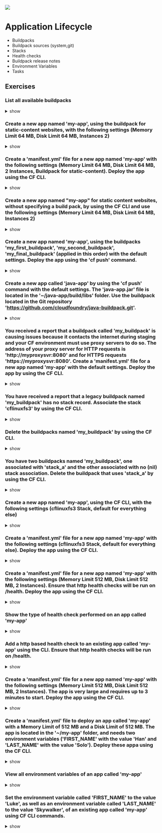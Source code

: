 ![](https://ga4gh.datainsights.cloud/api?repo=CFCD-exercises/application_lifecycle&empty)
# Application Lifecycle

- Buildpacks
- Buildpack sources (system,git)
- Stacks
- Health checks
- Buildpack release notes
- Environment Variables
- Tasks

## Exercises

### List all available buildpacks

<details><summary>show</summary>
<p>

```bash
cf buildpacks
```

</p>
</details>

### Create a new app named 'my-app', using the buildpack for static-content websites, with the following settings (Memory Limit 64 MB, Disk Limit 64 MB, Instances 2)

<details><summary>show</summary>
<p>

```bash
cf push my-app -k 64M -m 64M -i 2 -b staticfile_buildpack
```

</p>
</details>

### Create a 'manifest.yml' file for a new app named 'my-app' with the following settings (Memory Limit 64 MB, Disk Limit 64 MB, 2 Instances, Buildpack for static-content). Deploy the app using the CF CLI.

<details><summary>show</summary>
<p>

<b>manifest.yml</b>
```yaml
applications:
- name: my-app
  memory: 64M
  disk_quota: 64M
  instances: 2
  buildpacks:
  - staticfile_buildpack
  
```

```bash
cf push
```

</p>
</details>

### Create a new app named "my-app" for static content websites, without specifying a build pack, by using the CF CLI and use the following settings (Memory Limit 64 MB, Disk Limit 64 MB, Instances 2)

<details><summary>show</summary>
<p>

```bash
touch Staticfile
cf push my-app -k 64M -m 64M -i 2
```

</p>
</details>

### Create a new app named 'my-app', using the buildpacks 'my_first_buildpack', 'my_second_buildpack', 'my_final_buildpack' (applied in this order) with the default settings. Deploy the app using the 'cf push' command.

<details><summary>show</summary>
<p>

```bash
cf push my-app -b my_first_buildpack -b my_second_buildpack -b my_final_buildpack
```

</p>
</details>

### Create a new app called 'java-app' by using the 'cf push' command with the default settings. The 'java-app.jar' file is located in the '~/java-app/build/libs' folder. Use the buildpack located in the Git repository 'https://github.com/cloudfoundry/java-buildpack.git'.

<details><summary>show</summary>
<p>

```bash
cf push java-app -p '~/java-app/build/libs' -b https://github.com/cloudfoundry/java-buildpack.git
```

</p>
</details>

### You received a report that a buildpack called 'my_buildpack' is causing issues because it contacts the internet during staging and your CF environment must use proxy servers to do so. The address of your proxy server for HTTP requests is 'http://myproxysvr:8080' and for HTTPS requests 'https://myproxysvr:8080'. Create a 'manifest.yml' file for a new app named 'my-app' with the default settings. Deploy the app by using the CF CLI.

<details><summary>show</summary>
<p>

<b>manifest.yml</b>
```yaml
applications:
- name: my-app
  env:
    http_proxy: http://myproxysvr:8080
    https_proxy: https://myproxysvr:8080
  buildpacks:
  - my_buildpack
```

```bash
cf push
```

</p>
</details>

### You have received a report that a legacy buildpack named 'my_buildpack' has no stack record. Associate the stack 'cflinuxfs3' by using the CF CLI.

<details><summary>show</summary>
<p>

```bash
cf update-buildpack my_buildpack --assign-stack cflinuxfs3
```

</p>
</details>

### Delete the buildpacks named 'my_buildpack' by using the CF CLI.

<details><summary>show</summary>
<p>

```bash
cf delete-buildpack my_buildpack
```

</p>
</details>

### You have two buildpacks named 'my_buildpack', one associated with 'stack_a' and the other associated with no (nil) stack association. Delete the buildpack that uses 'stack_a' by using the CF CLI.

<details><summary>show</summary>
<p>

```bash
cf delete-buildpack my_buildpack -s stack_a
```

</p>
</details>

### Create a new app named 'my-app', using the CF CLI, with the following settings (cflinuxfs3 Stack, default for everything else)

<details><summary>show</summary>
<p>

```bash
cf push my-app -s cflinuxfs3
```

</p>
</details>

### Create a 'manifest.yml' file for a new app named 'my-app' with the following settings (cflinuxfs3 Stack, default for everything else). Deploy the app using the CF CLI.

<details><summary>show</summary>
<p>

<b>manifest.yml</b>
```yaml
applications:
- name: my-app
  stack: cflinuxfs3
```

```bash
cf push
```

</p>
</details>

### Create a 'manifest.yml' file for a new app named 'my-app' with the following settings (Memory Limit 512 MB, Disk Limit 512 MB, 2 Instances). Ensure that http health checks will be run on /health. Deploy the app using the CF CLI.

<details><summary>show</summary>
<p>

<b>manifest.yml</b>
```yaml
applications:
- name: my-app
  memory: 512M
  disk_quota: 512M
  instances: 2
  health-check-type: http
  health-check-http-endpoint: /health
```

```bash
cf push
```

</p>
</details>

### Show the type of health check performed on an app called 'my-app'

<details><summary>show</summary>
<p>

```bash
cf get-health-check my-app
```

</p>
</details>

### Add a http based health check to an existing app called 'my-app' using the CLI. Ensure that http health checks will be run on /health.

<details><summary>show</summary>
<p>

```bash
cf set-health-check my-app http --endpoint /health
cf rs my-app
```

</p>
</details>

### Create a 'manifest.yml' file for a new app named 'my-app' with the following settings (Memory Limit 512 MB, Disk Limit 512 MB, 2 Instances). The app is very large and requires up to 3 minutes to start. Deploy the app using the CF CLI.

<details><summary>show</summary>
<p>

<b>manifest.yml</b>
```yaml
applications:
- name: my-app
  memory: 512M
  disk_quota: 512M
  instances: 2
  timeout: 180
```

```bash
cf push
```

</p>
</details>

### Create a 'manifest.yml' file to deploy an app called 'my-app' with a Memory Limit of 512 MB and a Disk Limit of 512 MB. The app is located in the '~/my-app' folder, and needs two environment variables ('FIRST_NAME' with the value 'Han' and 'LAST_NAME' with the value 'Solo'). Deploy these appa using the CF CLI.

<details><summary>show</summary>
<p>

<b>manifest.yml</b>
```yaml
applications:
- name: my-app
  memory: 512M
  disk_quota: 512M
  path: ~/my-app/
  env:
    FIRST_NAME: Han
    LAST_NAME: Solo
```

```bash
cf push
```

</p>
</details>

### View all environment variables of an app called 'my-app'

<details><summary>show</summary>
<p>

```bash
cf env my-app
```

</p>
</details>

### Set the environment variable called 'FIRST_NAME' to the value 'Luke', as well as an environment variable called 'LAST_NAME' to the value 'Skywalker', of an existing app called 'my-app' using CF CLI commands.

<details><summary>show</summary>
<p>

```bash
cf set-env my-app FIRST_NAME Luke
cf set-env my-app LAST_NAME Skywalker
cf restage my-app
```

</p>
</details>
